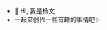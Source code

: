 - 👋 Hi, 我是杨文
- 一起来创作一些有趣的事情吧✨
<!---
YANE-TL/YANE-TL is a ✨ special ✨ repository because its `README.md` (this file) appears on your GitHub profile.
You can click the Preview link to take a look at your changes.
--->
